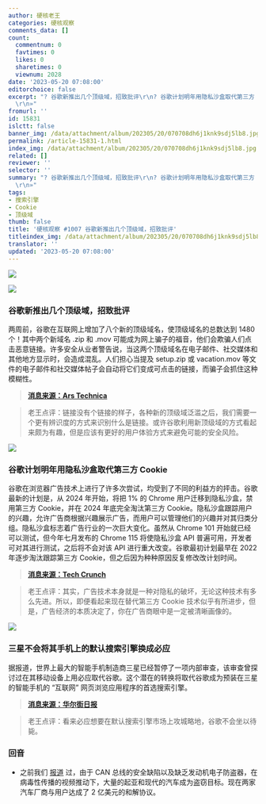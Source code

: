 ```yaml
---
author: 硬核老王
categories: 硬核观察
comments_data: []
count:
  commentnum: 0
  favtimes: 0
  likes: 0
  sharetimes: 0
  viewnum: 2028
date: '2023-05-20 07:08:00'
editorchoice: false
excerpt: "? 谷歌新推出几个顶级域，招致批评\r\n? 谷歌计划明年用隐私沙盒取代第三方 Cookie\r\n? 三星不会将其手机上的默认搜索引擎换成必应\r\n»
  \r\n»"
fromurl: ''
id: 15831
islctt: false
banner_img: /data/attachment/album/202305/20/070708dh6j1knk9sdj5lb8.jpg
permalink: /article-15831-1.html
index_img: /data/attachment/album/202305/20/070708dh6j1knk9sdj5lb8.jpg
related: []
reviewer: ''
selector: ''
summary: "? 谷歌新推出几个顶级域，招致批评\r\n? 谷歌计划明年用隐私沙盒取代第三方 Cookie\r\n? 三星不会将其手机上的默认搜索引擎换成必应\r\n»
  \r\n»"
tags:
- 搜索引擎
- Cookie
- 顶级域
thumb: false
title: '硬核观察 #1007 谷歌新推出几个顶级域，招致批评'
titleindex_img: /data/attachment/album/202305/20/070708dh6j1knk9sdj5lb8.jpg
translator: ''
updated: '2023-05-20 07:08:00'
---
```


![](/data/attachment/album/202305/20/070708dh6j1knk9sdj5lb8.jpg)


![](/data/attachment/album/202305/20/070729og20w856i02028gn.jpg)


### 谷歌新推出几个顶级域，招致批评


两周前，谷歌在互联网上增加了八个新的顶级域名，使顶级域名的总数达到 1480 个！其中两个新域名 .zip 和 .mov 可能成为网上骗子的福音，他们会欺骗人们点击恶意链接。许多安全从业者警告说，当这两个顶级域名在电子邮件、社交媒体和其他地方显示时，会造成混乱。人们担心当提及 setup.zip 或 vacation.mov 等文件的电子邮件和社交媒体帖子会自动将它们变成可点击的链接，而骗子会抓住这种模糊性。



> 
> **[消息来源：Ars Technica](https://arstechnica.com/information-technology/2023/05/critics-say-googles-new-zip-and-mov-domains-will-be-a-boon-to-scammers/)**
> 
> 
> 



> 
> 老王点评：链接没有个链接的样子，各种新的顶级域泛滥之后，我们需要一个更有辨识度的方式来识别什么是链接。或许谷歌利用新顶级域的方式看起来颇为有趣，但是应该有更好的用户体验方式来避免可能的安全风险。
> 
> 
> 


![](/data/attachment/album/202305/20/070748ex67w7m17kk46yxi.jpg)


### 谷歌计划明年用隐私沙盒取代第三方 Cookie


谷歌在浏览器广告技术上进行了许多次尝试，均受到了不同的利益方的抨击。谷歌最新的计划是，从 2024 年开始，将把 1% 的 Chrome 用户迁移到隐私沙盒，禁用第三方 Cookie，并在 2024 年底完全淘汰第三方 Cookie。隐私沙盒跟踪用户的兴趣，允许广告商根据兴趣展示广告，而用户可以管理他们的兴趣并对其归类分组。隐私沙盒标志着广告行业的一次巨大变化。虽然从 Chrome 101 开始就已经可以测试，但今年七月发布的 Chrome 115 将使隐私沙盒 API 普遍可用，开发者可对其进行测试，之后将不会对该 API 进行重大改变。谷歌最初计划最早在 2022 年逐步淘汰跟踪第三方 Cookie，但之后因为种种原因反复修改改计划时间。



> 
> **[消息来源：Tech Crunch](https://techcrunch.com/2023/05/18/google-will-disable-third-party-cookies-for-1-of-chrome-users-in-q1-2024/)**
> 
> 
> 



> 
> 老王点评：其实，广告技术本身就是一种对隐私的破坏，无论这种技术有多么先进。所以，即便看起来现在替代第三方 Cookie 技术似乎有所进步，但是，广告经济的本质决定了，你在广告商眼中是一定被清晰画像的。
> 
> 
> 


![](/data/attachment/album/202305/20/070809nvx73c14vxgo4u33.jpg)


### 三星不会将其手机上的默认搜索引擎换成必应


据报道，世界上最大的智能手机制造商三星已经暂停了一项内部审查，该审查曾探讨过在其移动设备上用必应取代谷歌。这个潜在的转换将取代谷歌成为预装在三星的智能手机的 “互联网” 网页浏览应用程序的首选搜索引擎。



> 
> **[消息来源：华尔街日报](https://www.wsj.com/articles/google-is-spared-a-search-engine-switch-by-a-major-partner-f06b734f)**
> 
> 
> 



> 
> 老王点评：看来必应想要在默认搜索引擎市场上攻城略地，谷歌不会坐以待毙。
> 
> 
> 


### 回音


* 之前我们 [报道](/article-15704-1.html) 过，由于 CAN 总线的安全缺陷以及缺乏发动机电子防盗器，在病毒性传播的视频推动下，大量的起亚和现代的汽车成为盗窃目标。现在两家汽车厂商与用户达成了 2 亿美元的和解协议。